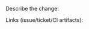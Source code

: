 <!--
Provide a concise, unique summary of your change. Guidance (do not leave this block visible):
- What changed and why? Impact, risk, rollback.
- Validation: unit tests, smoke, manual endpoints.
- Artifacts: delivery-kit path, SBOM/Infracost links.
- Ensure: ruff/mypy clean, no secrets, docs updated if needed.
-->

Describe the change:

Links (issue/ticket/CI artifacts):

<!--
Optional checklist (remove if not needed):
- [ ] Lint clean (ruff)
- [ ] Types clean (mypy)
- [ ] Tests updated/passing (pytest)
- [ ] Smoke ran (backend/scripts/smoke.py)
- [ ] No secrets committed
- [ ] README/docs updated if needed
-->
